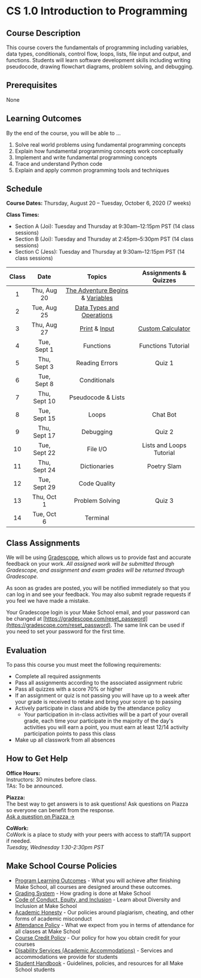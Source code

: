 # CS 1.0 Introduction to Programming

## Course Description

This course covers the fundamentals of programming including variables, data types, conditionals, control flow, loops, lists, file input and output, and functions. Students will learn software development skills including writing pseudocode, drawing flowchart diagrams, problem solving, and debugging. 

## Prerequisites

None


## Learning Outcomes

By the end of the course, you will be able to ...

1. Solve real world problems using fundamental programming concepts
1. Explain how fundamental programming concepts work conceptually
1. Implement and write fundamental programming concepts
1. Trace and understand Python code
1. Explain and apply common programming tools and techniques

## Schedule

**Course Dates:** Thursday, August 20 – Tuesday, October 6, 2020 (7 weeks)

**Class Times:** 

* Section A (Joi): Tuesday and Thursday at 9:30am–12:15pm PST (14 class sessions)
* Section B (Joi): Tuesday and Thursday at 2:45pm–5:30pm PST (14 class sessions)
* Section C (Jess): Tuesday and Thursday at 9:30am–12:15pm PST (14 class sessions)


| Class |          Date          |                 Topics                  |    Assignments & Quizzes    |
|:-----:|:----------------------:|:---------------------------------------:|:---------------------------------------:|
|  1 |  Thu, Aug 20               | [The Adventure Begins] & [Variables] | 
|  2 |  Tue, Aug 25               | [Data Types and Operations] |
|  3 |  Thu, Aug 27               | [Print] & [Input] | [Custom Calculator]
|  4 |  Tue, Sept 1               | Functions | Functions Tutorial
|  5 |  Thu, Sept 3               | Reading Errors | Quiz 1
|  6 |  Tue, Sept 8               | Conditionals |
|  7 |  Thu, Sept 10               | Pseudocode & Lists |
|  8 |  Tue, Sept 15              | Loops | Chat Bot
|  9 |  Thu, Sept 17              | Debugging | Quiz 2
| 10 |  Tue, Sept 22              | File I/O | Lists and Loops Tutorial
| 11 |  Thu, Sept 24              | Dictionaries | Poetry Slam
| 12 |  Tue, Sept 29              | Code Quality |
| 13 |  Thu, Oct 1              | Problem Solving | Quiz 3
| 14 |  Tue, Oct 6                | Terminal |


[The Adventure Begins]: Lessons/adventure_begins.md
[Variables]: Lessons/variables.md
[Data Types and Operations]: Lessons/datatypes_operations.md
[Print]: Lessons/print.md
[Input]: Lessons/input.md
[Functions]: Lessons/functions.md
[Reading Errors]: Lessons/reading_errors.md
[Conditionals]: Lessons/conditionals.md
[Pseudocode]: Lessons/pseudocode.md
[Lists]: Lessons/lists.md
[Loops]: Lessons/loops.md
[Debugging]: Lessons/debugging.md
[File I/O]: Lessons/file_io.md
[Dictionaries]: Lessons/dictionaries.md
[Code Quality]: Lessons/code_quality.md
[Problem Solving]: Lessons/problem_solving.md
[Terminal]: Lessons/terminal.md

[Custom Calculator]: Lessons/custom_calculator.md
[Chat Bot]: Lessons/chat_bot.md
[Poetry Slam]: Lessons/poetry_slam.md

[Quiz 1]: Lessons/quiz1.md
[Quiz 2]: Lessons/quiz2.md
[Quiz 3]: Lessons/quiz3.md

## Class Assignments

We will be using [Gradescope](gradescope.com), which allows us to provide fast and accurate feedback on your work. *All assigned work will be submitted through Gradescope, and assignment and exam grades will be returned through Gradescope.*

As soon as grades are posted, you will be notified immediately so that you can log in and see your feedback. You may also submit regrade requests if you feel we have made a mistake.

Your Gradescope login is your Make School email, and your password can be changed at [https://gradescope.com/reset_password](https://gradescope.com/reset_password). The same link can be used if you need to set your password for the first time.

## Evaluation

To pass this course you must meet the following requirements:

- Complete all required assignments
- Pass all assignments according to the associated assignment rubric
- Pass all quizzes with a score 70% or higher 
- If an assignment or quiz is not passing you will have up to a week after your grade is received to retake and bring your score up to passing
- Actively participate in class and abide by the attendance policy
    - Your participation in in-class activities will be a part of your overall grade, each time your participate in the majority of the day's activities you will earn a point, you must earn at least 12/14 activity participation points to pass this class
- Make up all classwork from all absences

## How to Get Help
**Office Hours:** \
Instructors: 30 minutes before class.\
TAs: To be announced.

**Piazza:** \
The best way to get answers is to ask questions! Ask questions on Piazza so everyone can benefit from the response. \
[Ask a question on Piazza →](https://piazza.com/makeschool.com/fall2020/cs10)

**CoWork:** \
CoWork is a place to study with your peers with access to staff/TA support if needed. \
*Tuesday, Wednesday 1:30-2:30pm PST*

## Make School Course Policies

- [Program Learning Outcomes](https://make.sc/program-learning-outcomes) - What you will achieve after finishing Make School, all courses are designed around these outcomes.
- [Grading System](https://make.sc/grading-system) - How grading is done at Make School
- [Code of Conduct, Equity, and Inclusion](https://make.sc/code-of-conduct) - Learn about Diversity and Inclusion at Make School
- [Academic Honesty](https://make.sc/academic-honesty-policy) - Our policies around plagiarism, cheating, and other forms of academic misconduct
- [Attendance Policy](https://make.sc/attendance-policy) - What we expect from you in terms of attendance for all classes at Make School
- [Course Credit Policy](https://make.sc/course-credit-policy) - Our policy for how you obtain credit for your courses
- [Disability Services (Academic Accommodations)](https://make.sc/disability-services) - Services and accommodations we provide for students
- [Student Handbook](https://make.sc/student-handbook) - Guidelines, policies, and resources for all Make School students

